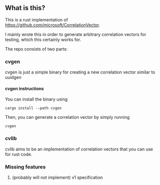 ## What is this?
This is a rust implementation of https://github.com/microsoft/CorrelationVector.

I mainly wrote this in order to generate arbitrary correlation vectors for testing, which this certainly works for.

The repo consists of two parts:
### cvgen
cvgen is just a simple binary for creating a new correlation vector similar to uuidgen
#### cvgen instructions
You can install the binary using
```
cargo install --path cvgen
```

Then, you can generate a correlation vector by simply running
```
cvgen
```
### cvlib
cvlib aims to be an implementation of correlation vectors that you can use for rust code. 


### Missing features
1. (probably will not implement) v1 specification
